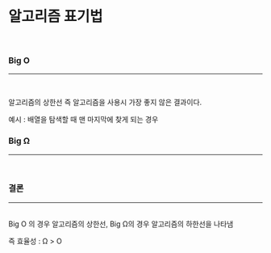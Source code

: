 <h1>알고리즘 표기법</h1>
<br>

<h3>Big O</h3>
<hr><br>

알고리즘의 상한선 즉 알고리즘을 사용시 가장 좋지 않은 결과이다.

예시 : 배열을 탐색할 때 맨 마지막에 찾게 되는 경우 




<h3>Big Ω</h3>
<hr><br>



<h3>결론</h3>
<hr><br>
Big O 의 경우 알고리즘의 상한선, Big Ω의 경우 알고리즘의 하한선을 나타냄

즉 효율성 : Ω > O